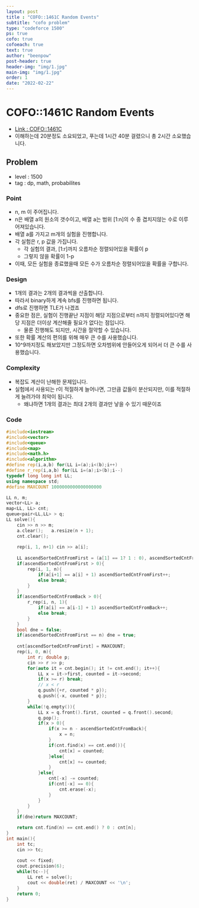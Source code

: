 ```yaml
---
layout: post
title : "COFO::1461C Random Events"
subtitle: "cofo problem"
type: "codeforce 1500"
ps: true
cofo: true
cofoeach: true
text: true
author: "beenpow"
post-header: true
header-img: "img/1.jpg"
main-img: "img/1.jpg"
order: 1
date: "2022-02-22"
---
```

# COFO::1461C Random Events
- [Link : COFO::1461C](https://codeforces.com/problemset/problem/1461/C)
- 이해하는데 20분정도 소요되었고, 푸는데 1시간 40분 걸렸으니 총 2시간 소요했습니다.

## Problem 

- level : 1500
- tag : dp, math, probabilites

### Point
- n, m 이 주어집니다.
- n은 배열 a의 원소의 갯수이고, 배열 a는 범위 [1:n]의 수 중 겹치지않는 수로 이루어져있습니다.
- 배열 a를 가지고 m개의 실험을 진행합니다.
- 각 실험은 r, p 값을 가집니다.
  - 각 실험의 결과, [1:r]까지 오름차순 정렬되어있을 확률이 p 
  - 그렇지 않을 확률이 1-p
- 이때, 모든 실험을 종료했을때 모든 수가 오름차순 정렬되어있을 확률을 구합니다.

### Design
- 1개의 결과는 2개의 결과씩을 산출합니다.
- 따라서 binary하게 계속 bfs를 진행하면 됩니다.
- dfs로 진행하면 TLE가 나겠죠
- 중요한 점은, 실험이 진행끝난 지점이 해당 지점으로부터 n까지 정렬되어있다면 해당 지점은 더이상 계산해줄 필요가 없다는 점입니다.
  - 물론 진행해도 되지만, 시간을 절약할 수 있습니다.
- 또한 확률 계산의 편의를 위해  매우 큰 수를 사용했습니다.
- 10^9까지정도 해보았지만 그정도하면 오차범위에 안들어오게 되어서 더 큰 수를 사용했습니다.

### Complexity
- 복잡도 계산이 난해한 문제입니다.
- 실험에서 사용되는 r이 적절하게 늘어나면, 그만큼 값들이 분산되지만, 이를 적절하게 늘려가야 최악이 됩니다.
  - 왜냐하면 1개의 결과는 최대 2개의 결과만 낳을 수 있기 때문이죠

### Code

```cpp
#include<iostream>
#include<vector>
#include<queue>
#include<map>
#include<math.h>
#include<algorithm>
#define rep(i,a,b) for(LL i=(a);i<(b);i++)
#define r_rep(i,a,b) for(LL i=(a);i>(b);i--)
typedef long long int LL;
using namespace std;
#define MAXCOUNT 1000000000000000000

LL n, m;
vector<LL> a;
map<LL, LL> cnt;
queue<pair<LL,LL> > q;
LL solve(){
    cin >> n >> m;
    a.clear();   a.resize(n + 1);
    cnt.clear();
    
    rep(i, 1, n+1) cin >> a[i];
    
    LL ascendSortedCntFromFirst = (a[1] == 1? 1 : 0), ascendSortedCntFromBack = (a[n] == n ? 1 : 0);
    if(ascendSortedCntFromFirst > 0){
        rep(i, 1, n){
            if(a[i+1] == a[i] + 1) ascendSortedCntFromFirst++;
            else break;
        }
    }
    if(ascendSortedCntFromBack > 0){
        r_rep(i, n, 1){
            if(a[i] == a[i-1] + 1) ascendSortedCntFromBack++;
            else break;
        }
    }
    bool dne = false;
    if(ascendSortedCntFromFirst == n) dne = true;
    
    cnt[ascendSortedCntFromFirst] = MAXCOUNT;
    rep(i, 0, m){
        int r; double p;
        cin >> r >> p;
        for(auto it = cnt.begin(); it != cnt.end(); it++){
            LL x = it->first, counted = it->second;
            if(x >= r) break;
            // x < r
            q.push({+r, counted * p});
            q.push({-x, counted * p});
        }
        while(!q.empty()){
            LL x = q.front().first, counted = q.front().second;
            q.pop();
            if(x > 0){
                if(x >= n - ascendSortedCntFromBack){
                    x = n;
                }
                if(cnt.find(x) == cnt.end()){
                    cnt[x] = counted;
                }else{
                    cnt[x] += counted;
                }
            }else{
                cnt[-x] -= counted;
                if(cnt[-x] == 0){
                    cnt.erase(-x);
                }
            }
        }
    }
    if(dne)return MAXCOUNT;

    return cnt.find(n) == cnt.end() ? 0 : cnt[n];
}
int main(){
    int tc;
    cin >> tc;
    
    cout << fixed;
    cout.precision(6);
    while(tc--){
        LL ret = solve();
        cout << double(ret) / MAXCOUNT << '\n';
    }
    return 0;
}
```
